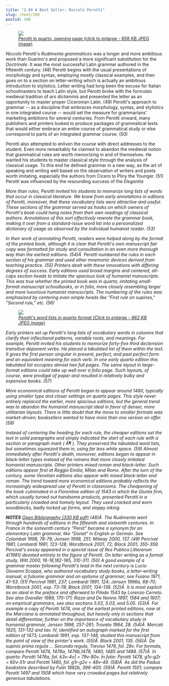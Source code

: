 ```yaml
---
title: "2.09 A Best Seller: Niccolò Perotti"
slug: /text/209
postid: 160
---
```

<p style="text-align: center;"></p>


<figure class="mkdn-figure">
    <a href="/images_full/2.00_Chapter_Two/HFS_116.01.jpg" class="mkdn-image-link">
    <img class="mkdn-image" src="/images_full/2.00_Chapter_Two/HFS_116.01.jpg" />
    <figcaption class="mkdn-figcaption">Perotti in quarto, opening page (click to enlarge - 658 KB JPEG image)</figcaption>
    </a>
</figure>

Niccolò Perotti's <em>Rudimenta grammatices</em> was a longer and more ambitious work than Guarino's and proposed a more significant substitution for the <em>Doctrinale</em>. It was the most successful Latin grammar authored in the fifteenth century. (48) Perotti begins with the usual presentations of morphology and syntax, employing mostly classical examples, and then goes on to a section on letter-writing which is actually an ambitious introduction to stylistics. Letter writing had long been the excuse for Italian schoolmasters to teach Latin style, but Perotti broke with the formulaic medieval tradition of <em>ars dictaminis</em> and presented the letter as an opportunity to master proper Ciceronian Latin. (49) Perotti's approach to grammar -- as a discipline that embraces morphology, syntax, and stylistics in one integrated course -- would set the measure for grammarians' marketing ambitions for several centuries. From Perotti onward, many publishers and printers looked to produce packages of grammatical texts that would either embrace an entire course of grammatical study or else correspond to parts of an integrated grammar course. (50)

Perotti also attempted to enliven the course with direct addresses to the student. Even more remarkably he claimed to abandon the medieval notion that grammatical rules are worth memorizing in and of themselves. He wanted his students to master classical style through the analysis of classical usage. To this end he defined grammar in a new way, as the art of speaking and writing well based on the observation of writers and poets worth imitating, especially the authors from Cicero to Pliny the Younger. (51) Perotti was influenced by the resounding success of the <em>Elegantia

More than rules, Perotti invited his students to memorize long lists of words that occur in classical literature. We know from early annotations in editions of Perotti, moreover, that these vocabulary lists were attractive and useful. These sections of the grammar served as hooks on which owners of Perotti's book could hang notes from their own readings of classical authors. Annotations of this sort effectively rewrote the grammar book, making it over from a standard-issue word list into a personalized dictionary of usage as observed by the individual humanist reader. (53)

In their work of annotating Perotti, readers were helped along by the format of the printed book, although it is clear that Perotti's own manuscript fair copy was formatted for study and consultation in an even more thorough way than the earliest editions. (54)Â  Perotti numbered the rules in each section of his grammar and used other mnemonic devices derived from teaching practice. (55) Printers dealt with these innovations with differing degrees of success. Early editions used broad margins and centered, all-caps section heads to imitate the spacious look of humanist manuscripts. This was true whether the printed book was in quarto, imitating small-format manuscript schoolbooks, or in folio, more closely resembling larger and more luxurious humanist manuscripts. The numbering of the rules was emphasized by centering even simple heads like "First rule on supines," "Second rule," etc. (56)
<p style="text-align: center;"></p>


<figure class="mkdn-figure">
    <a href="/images_full/2.00_Chapter_Two/HFS_116.02.jpg" class="mkdn-image-link">
    <img class="mkdn-image" src="/images_full/2.00_Chapter_Two/HFS_116.02.jpg" />
    <figcaption class="mkdn-figcaption">Perotti's word lists in quarto format (Click to enlarge - 662 KB JPEG image)</figcaption>
    </a>
</figure>

Early printers set up Perotti's long lists of vocabulary words in columns that clarify their inflectional patterns, variable roots, and meanings. For example, Perotti invited his students to memorize forty-five third declension transitive deponent verbs. He placed a tabulated list of them within the text. It gives the first person singular in present, perfect, and past perfect form and an equivalent meaning for each verb. In one early quarto edition this tabulated list occupies almost two full pages. The same layout in large-format editions could take up well over a folio page. Such layouts, of course, were prodigal of paper and resulted in relatively bulky and expensive books. (57)

More economical editions of Perotti began to appear around 1480, typically using smaller type and closer settings on quarto pages. This style never entirely replaced the earlier, more spacious editions, but the general trend was to abandon the humanist manuscript ideal in favor of denser, more utilitarian layouts. There is little doubt that the move to smaller formats was market-driven; booksellers wanted to have more than one version on offer. (58)

Instead of centering the heading for each rule, the cheaper editions set the text in solid paragraphs and simply indicated the start of each rule with a section or paragraph mark ( Â¶ ). They preserved the tabulated word lists, but sometimes squeezed them in, using far less white space. (59) Almost immediately after Perotti's death, moreover, editions began to appear in black-letter types instead of the romans that more closely imitated humanist manuscripts. Other printers mixed roman and black-letter. Such editions appear first at Reggio Emilia, Milan and Rome. After the turn of the century, some Venetian editions also appear with mixed black-letter and roman. The trend toward more economical editions probably reflects the increasingly widespread use of Perotti in classrooms. The cheapening of the book culminated in a Florentine edition of 1543 in which the Giunta firm, which usually turned out handsome products, presented Perotti in a particularly crowded and homely layout. They used cracked and worn woodblocks, badly locked up forms, and sloppy inking.

<strong>NOTES</strong>
<a href="http://www.humanismforsale.org/bibliography.pdf" target="new">Open Bibliography (330 KB pdf)</a>
(48)Â  The <em>Rudimenta</em> went through hundreds of editions in the fifteenth and sixteenth centuries. In France in the sixteenth century "Perot" became a synonym for an elementary Latin grammar, like "Donat" in English or German. See Colombat 1998, 78-79; Jensen 1998, 251; Milway 2000, 137.
(49) Percival 1981; Lombardi 1991, 123-128; Worstbrock 2001, 72; Black 2001, 355-359. Percival's essay appeared in a special issue of <em>Res Publica Litterarum</em> 4(1981) devoted entirely to the figure of Perotti. On letter writing as a formal study, Witt 2000, 16-18,182-185, 310-311.
(50) A good example of a grammar master following Perotti's lead in the next century is Lucio Giovanni Scoppa, who authored vocabulary study books, a letter-writing manual, a fulsome grammar and an epitome of grammar; see Fuiano 1971, 41-53.
(51) Percival 1981, 237; Lombardi 1991, 124; Jensen 1996a, 68-70; Worstbrock 2001, esp. 73-78; Black 2001, 134-138.
(52)Â  It is most explicit as an ideal in the preface and afterward to Pilade 1543 by Lorenzo Cerreto. See also Grendler 1989, 170-171; Rizzo and De Nonno 1997, 1584 and 1607; on empirical grammars, see also sections 5.02, 5.03, and 5.05.
(53)Â  For example a copy of Perotti 1474, one of the earliest printed editions, now at the Marciana is annotated throughout, but heavily only in sections that detail <em>differentiae</em>; further on the importance of vocabulary study in humanist grammar, Jensen 1998, 257-261; Trovato 1994, 28.
(54)Â  Mercati 1925, 131-132 and tav. IV, identified an autograph marked for the first edition of 1473; Lombardi 1991, esp. 137-148, studied this manuscript from the point of view of the printer's work.
(55)Â  Black 2001, 135.
(56)Â  <em>De supinis prima regula ... Secunda regula</em>, Treviso 1476, fol. 28v. For formats, compare Perotti 1474, 1476a, 1476b,1478, 1480, 1485 and 1488.
(57)Â  In quarto: Perotti 1476a, fol. k3v-4v] = 79v-80v. In folio: Perotti 1478, g1v-g2r = 60v-51r and Perotti 1480, fol. g1r-g2v = 48v-49.
(58)Â  As did the Padua bookstore described by Fulin 1882b, 396-400.
(59)Â  Perotti 1501; compare Perotti 1497 and 1508 which have very crowded pages but relatively generous tabulations.
